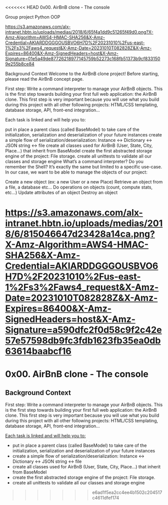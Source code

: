 <<<<<<< HEAD
0x00. AirBnB clone - The console


Group project
Python
OOP

https://s3.amazonaws.com/alx-intranet.hbtn.io/uploads/medias/2018/6/65f4a1dd9c51265f49d0.png?X-Amz-Algorithm=AWS4-HMAC-SHA256&X-Amz-Credential=AKIARDDGGGOUSBVO6H7D%2F20231010%2Fus-east-1%2Fs3%2Faws4_request&X-Amz-Date=20231010T082828Z&X-Amz-Expires=86400&X-Amz-SignedHeaders=host&X-Amz-Signature=01e5a49de87726218977145759b52273c168fb51373b9cf8331509e255b8ce84

Background Context
Welcome to the AirBnB clone project!
Before starting, please read the AirBnB concept page.

First step: Write a command interpreter to manage your AirBnB objects.
This is the first step towards building your first full web application: the AirBnB clone. This first step is very important because you will use what you build during this project with all other following projects: HTML/CSS templating, database storage, API, front-end integration…

Each task is linked and will help you to:

put in place a parent class (called BaseModel) to take care of the initialization, serialization and deserialization of your future instances
create a simple flow of serialization/deserialization: Instance <-> Dictionary <-> JSON string <-> file
create all classes used for AirBnB (User, State, City, Place…) that inherit from BaseModel
create the first abstracted storage engine of the project: File storage.
create all unittests to validate all our classes and storage engine
What’s a command interpreter?
Do you remember the Shell? It’s exactly the same but limited to a specific use-case. In our case, we want to be able to manage the objects of our project:

Create a new object (ex: a new User or a new Place)
Retrieve an object from a file, a database etc…
Do operations on objects (count, compute stats, etc…)
Update attributes of an object
Destroy an object


https://s3.amazonaws.com/alx-intranet.hbtn.io/uploads/medias/2018/6/815046647d23428a14ca.png?X-Amz-Algorithm=AWS4-HMAC-SHA256&X-Amz-Credential=AKIARDDGGGOUSBVO6H7D%2F20231010%2Fus-east-1%2Fs3%2Faws4_request&X-Amz-Date=20231010T082828Z&X-Amz-Expires=86400&X-Amz-SignedHeaders=host&X-Amz-Signature=a590dfc2f0d58c9f2c42e57e57598db9fc3fdb1623fb35ea0db63614baabcf16
=======
# 0x00. AirBnB clone - The console
## Background Context
First step: Write a command interpreter to manage your AirBnB objects.
This is the first step towards building your first full web application: the AirBnB clone. This first step is very important because you will use what you build during this project with all other following projects: HTML/CSS templating, database storage, API, front-end integration…

<ins>Each task is linked and will help you to:</ins>

  * put in place a parent class (called BaseModel) to take care of the initialization, serialization and deserialization of your future instances
  * create a simple flow of serialization/deserialization: Instance <-> Dictionary <-> JSON string <-> file
   * create all classes used for AirBnB (User, State, City, Place…) that inherit from BaseModel
   * create the first abstracted storage engine of the project: File storage.
   * create all unittests to validate all our classes and storage engine
>>>>>>> e6ad1f5ea2cc4ee4b1502c204517c4611dfef174
